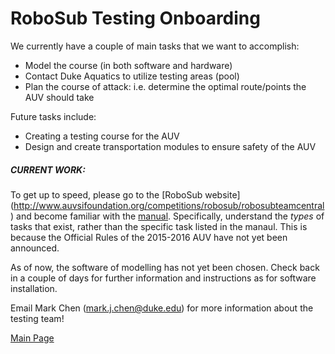 RoboSub Testing Onboarding
====================

We currently have a couple of main tasks that we want to accomplish:
* Model the course (in both software and hardware)
* Contact Duke Aquatics to utilize testing areas (pool)
* Plan the course of attack: i.e. determine the optimal route/points the AUV should take

Future tasks include:
* Creating a testing course for the AUV
* Design and create transportation modules to ensure safety of the AUV


##### CURRENT WORK:

To get up to speed, please go to the [RoboSub website] (http://www.auvsifoundation.org/competitions/robosub/robosubteamcentral) and become familiar with the [manual](http://higherlogicdownload.s3.amazonaws.com/AUVSI/fb9a8da0-2ac8-42d1-a11e-d58c1e158347/UploadedFiles/RoboSub%20Competition%20Official%20Rules%20and%20Mission%20-%202015.pdf).  Specifically, understand the *types* of tasks that exist, rather than the specific task listed in the manaul.  This is because the Official Rules of the 2015-2016 AUV have not yet been announced.

As of now, the software of modelling has not yet been chosen.  Check back in a couple of days for further information and instructions as for software installation.

Email Mark Chen (mark.j.chen@duke.edu) for more information about the testing team!

[Main Page](https://github.com/DukeRobotics/Onboarding#duke-robotics-club-onboarding)
